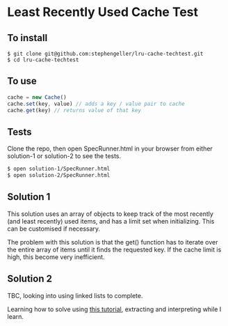 # Least Recently Used Cache Test

## To install
```
$ git clone git@github.com:stephengeller/lru-cache-techtest.git
$ cd lru-cache-techtest
```

## To use

```Javascript
cache = new Cache()
cache.set(key, value) // adds a key / value pair to cache
cache.get(key) // returns value of that key
```

## Tests

Clone the repo, then open SpecRunner.html in your browser from either solution-1 or solution-2 to see the tests.

```Bash
$ open solution-1/SpecRunner.html
$ open solution-2/SpecRunner.html
```

## Solution 1
This solution uses an array of objects to keep track of the most recently (and least recently) used items, and has a limit set when initializing. This can be customised if necessary.

The problem with this solution is that the get() function has to iterate over the entire array of items until it finds the requested key. If the cache limit is high, this become very inefficient.

## Solution 2

TBC, looking into using linked lists to complete.

Learning how to solve using [this tutorial](http://learnjswith.me/implement-an-lru-cache-in-javascript/), extracting and interpreting while I learn.
